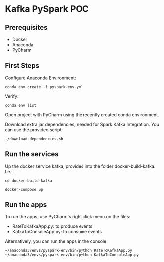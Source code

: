# Kafka PySpark POC

## Prerequisites

- Docker
- Anaconda
- PyCharm

## First Steps

Configure Anaconda Environment:

```conda env create -f pyspark-env.yml```

Verify:

```conda env list```

Open project with PyCharm using the recently created conda environment.  

Download extra jar dependencies, needed for Spark Kafka Integration. 
You can use the provided script:

```./download-dependencies.sh```

## Run the services

Up the docker service kafka, provided into the folder docker-build-kafka. I.e.:

```cd docker-build-kafka```

```docker-compose up```

## Run the apps

To run the apps, use PyCharm's right click menu on the files:
- RateToKafkaApp.py: to produce events
- KafkaToConsoleApp.py: to consume events

Alternatively, you can run the apps in the console:

```~/anaconda3/envs/pyspark-env/bin/python RateToKafkaApp.py```
```~/anaconda3/envs/pyspark-env/bin/python KafkaToConsoleApp.py```



